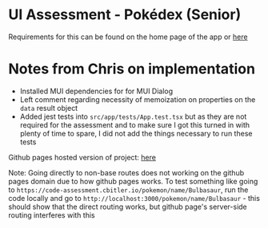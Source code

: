 # UI Assessment - Pokédex (Senior)

Requirements for this can be found on the home page of the app or [here](./src/README.md)

# Notes from Chris on implementation
- Installed MUI dependencies for for MUI Dialog
- Left comment regarding necessity of memoization on properties on the `data` result object
- Added jest tests into `src/app/tests/App.test.tsx` but as they are not required for the assessment and to make sure I got this turned in with plenty of time to spare, I did not add the things necessary to run these tests

Github pages hosted version of project: [here](https://code-assessment.cbitler.io/)

Note: Going directly to non-base routes does not working on the github pages domain due to how github pages works. To test something like going to `https://code-assessment.cbitler.io/pokemon/name/Bulbasaur`, run the code locally and go to `http://localhost:3000/pokemon/name/Bulbasaur` - this should show that the direct routing works, but github page's server-side routing interferes with this